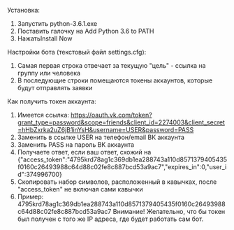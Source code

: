 Установка:
1. Запустить python-3.6.1.exe
2. Поставить галочку на Add Python 3.6 to PATH
3. НажатьInstall Now


Настройки бота (текстовый файл settings.cfg):
1. Самая первая строка отвечает за текущую "цель" - ссылка на группу или человека
2. В последующие строки помещаются токены аккаунтов, которые будут отправлять заявки


Как получить токен аккаунта:
1. Имеется ссылка: https://oauth.vk.com/token?grant_type=password&scope=friends&client_id=2274003&client_secret=hHbZxrka2uZ6jB1inYsH&username=USER&password=PASS
2. Заменить в ссылке USER на телефон/email ВК аккаунта
3. Заменить PASS на пароль ВК аккаунта
4. Получаете ответ, если ваш ответ, схожий на {"access_token":"4795krd78ag1c369db1ea288743a110d8571379405435f0160c26493988c64d88c02fe8c887bcd53a9ac7","expires_in":0,"user_id":374996700}
5. Скопировать набор символов, расположенный в кавычках, после "access_token" не включая сами кавычки
6. Пример:
4795krd78ag1c369db1ea288743a110d8571379405435f0160c26493988c64d88c02fe8c887bcd53a9ac7
Внимание! Желательно, что бы токен был получен с того же IP адреса, где будет работать сам бот.